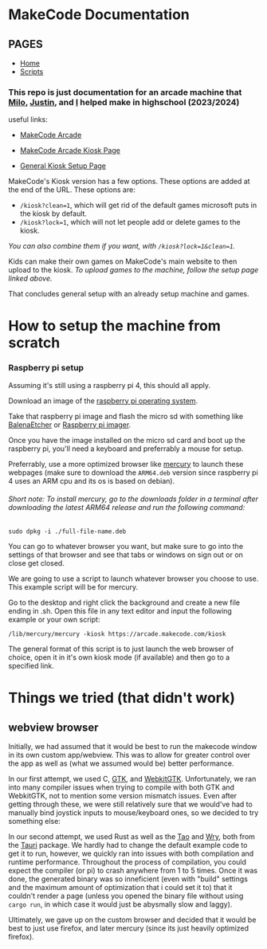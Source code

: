 # MakeCode Documentation

## PAGES
* [Home](#)
* [Scripts](/scripts.md)

### This repo is just documentation for an arcade machine that [Milo](https://github.com/melonkgur), [Justin](https://github.com/Jbay33), and [I](https://github.com/mpot05) helped make in highschool (2023/2024)

useful links:

* [MakeCode Arcade](https://arcade.makecode.com)

* [MakeCode Arcade Kiosk Page](https://arcade.makecode.com/kiosk)

* [General Kiosk Setup Page](https://arcade.makecode.com/hardware/kiosk)

MakeCode's Kiosk version has a few options. These options are added at the end of the URL. 
These options are: 

* `/kiosk?clean=1`, which will get rid of the default games microsoft puts in the kiosk by default. 
* `/kiosk?lock=1`, which will not let people add or delete games to the kiosk.

*You can also combine them if you want, with `/kiosk?lock=1&clean=1`.*

Kids can make their own games on MakeCode's main website to then upload to the kiosk. 
*To upload games to the machine, follow the setup page linked above.*

That concludes general setup with an already setup machine and games. 

# How to setup the machine from scratch

### Raspberry pi setup

Assuming it's still using a raspberry pi 4, this should all apply.

Download an image of the [raspberry pi operating system](https://www.raspberrypi.com/software/).

Take that raspberry pi image and flash the micro sd with something like [BalenaEtcher](https://etcher.balena.io/) or [Raspberry pi imager](https://www.raspberrypi.com/software/).

Once you have the image installed on the micro sd card and boot up the raspberry pi, you'll need a keyboard and preferrably a mouse for setup.

Preferrably, use a more optimized browser like [mercury](https://github.com/Alex313031/Mercury/releases) to launch these webpages (make sure to download the `ARM64.deb` version since raspberry pi 4 uses an ARM cpu and its os is based on debian).

###### Short note: To install mercury, go to the downloads folder in a terminal after downloading the latest ARM64 release and run the following command: 

`sudo dpkg -i ./full-file-name.deb`

You can go to whatever browser you want, but make sure to go into the settings of that browser and see that tabs or windows on sign out or on close get closed.

We are going to use a script to launch whatever browser you choose to use. This example script will be for mercury.

Go to the desktop and right click the background and create a new file ending in .sh. Open this file in any text editor and input the following example or your own script: 

`/lib/mercury/mercury -kiosk https://arcade.makecode.com/kiosk`

The general format of this script is to just launch the web browser of choice, open it in it's own kiosk mode (if available) and then go to a specified link.

# Things we tried (that didn't work)

## webview browser

Initially, we had assumed that it would be best to run the makecode window in its own custom app/webview. This was to allow for greater control over the app as well as (what we assumed would be) better performance. 

In our first attempt, we used C, [GTK](https://www.gtk.org/), and [WebkitGTK](https://webkitgtk.org/). Unfortunately, we ran into many compiler issues when trying to compile with both GTK and WebkitGTK, not to mention some version mismatch issues. Even after getting through these, we were still relatively sure that we would've had to manually bind joystick inputs to mouse/keyboard ones, so we decided to try something else:

In our second attempt, we used Rust as well as the [Tao](https://github.com/tauri-apps/tao) and [Wry](https://github.com/tauri-apps/wry), both from the [Tauri](https://github.com/tauri-apps/tauri) package. We hardly had to change the default example code to get it to run, however, we quickly ran into issues with both compilation and runtime performance. Throughout the process of compilation, you could expect the compiler (or pi) to crash anywhere from 1 to 5 times. Once it was done, the generated binary was so inneficient (even with "build" settings and the maximum amount of optimization that i could set it to) that it couldn't render a page (unless you opened the binary file without using `cargo run`, in which case it would just be abysmally slow and laggy). 

Ultimately, we gave up on the custom browser and decided that it would be best to just use firefox, and later mercury (since its just heavily optimized firefox). 
